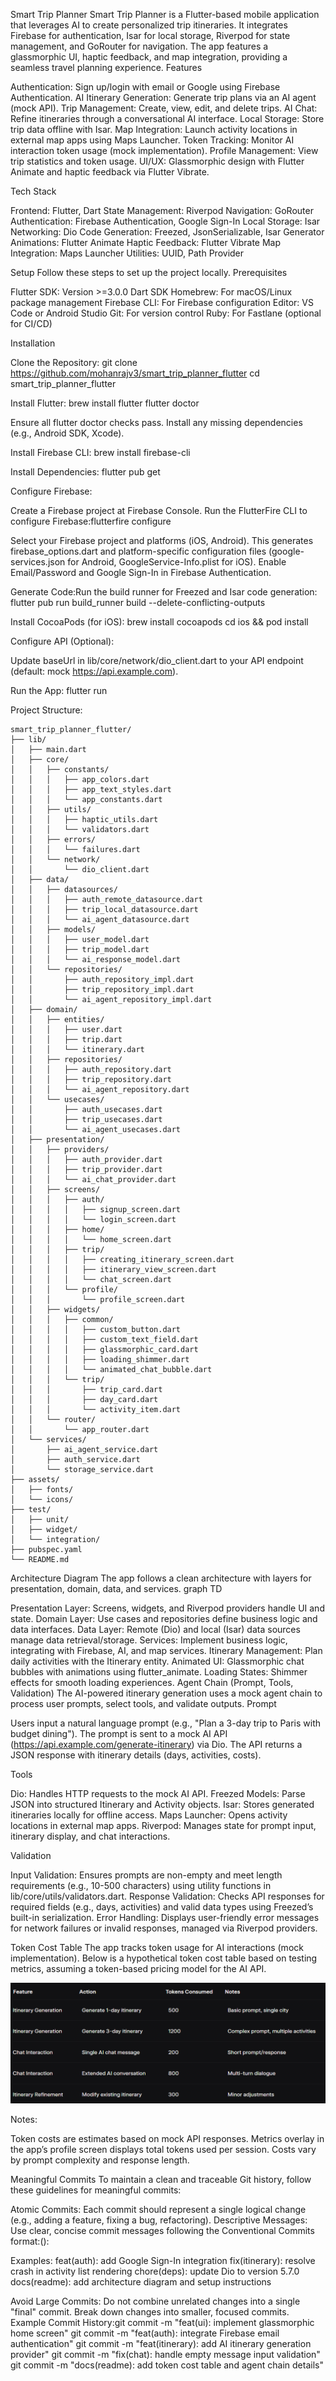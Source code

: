 Smart Trip Planner
Smart Trip Planner is a Flutter-based mobile application that leverages AI to create personalized trip itineraries. It integrates Firebase for authentication, Isar for local storage, Riverpod for state management, and GoRouter for navigation. The app features a glassmorphic UI, haptic feedback, and map integration, providing a seamless travel planning experience.
Features

Authentication: Sign up/login with email or Google using Firebase Authentication.
AI Itinerary Generation: Generate trip plans via an AI agent (mock API).
Trip Management: Create, view, edit, and delete trips.
AI Chat: Refine itineraries through a conversational AI interface.
Local Storage: Store trip data offline with Isar.
Map Integration: Launch activity locations in external map apps using Maps Launcher.
Token Tracking: Monitor AI interaction token usage (mock implementation).
Profile Management: View trip statistics and token usage.
UI/UX: Glassmorphic design with Flutter Animate and haptic feedback via Flutter Vibrate.

Tech Stack

Frontend: Flutter, Dart
State Management: Riverpod
Navigation: GoRouter
Authentication: Firebase Authentication, Google Sign-In
Local Storage: Isar
Networking: Dio
Code Generation: Freezed, JsonSerializable, Isar Generator
Animations: Flutter Animate
Haptic Feedback: Flutter Vibrate
Map Integration: Maps Launcher
Utilities: UUID, Path Provider

Setup
Follow these steps to set up the project locally.
Prerequisites

Flutter SDK: Version >=3.0.0
Dart SDK
Homebrew: For macOS/Linux package management
Firebase CLI: For Firebase configuration
Editor: VS Code or Android Studio
Git: For version control
Ruby: For Fastlane (optional for CI/CD)

Installation

Clone the Repository:
git clone https://github.com/mohanrajv3/smart_trip_planner_flutter
cd smart_trip_planner_flutter

Install Flutter:
brew install flutter
flutter doctor

Ensure all flutter doctor checks pass. Install any missing dependencies (e.g., Android SDK, Xcode).

Install Firebase CLI:
brew install firebase-cli


Install Dependencies:
flutter pub get


Configure Firebase:

Create a Firebase project at Firebase Console.
Run the FlutterFire CLI to configure Firebase:flutterfire configure

Select your Firebase project and platforms (iOS, Android). This generates firebase_options.dart and platform-specific configuration files (google-services.json for Android, GoogleService-Info.plist for iOS).
Enable Email/Password and Google Sign-In in Firebase Authentication.


Generate Code:Run the build runner for Freezed and Isar code generation:
flutter pub run build_runner build --delete-conflicting-outputs


Install CocoaPods (for iOS):
brew install cocoapods
cd ios && pod install


Configure API (Optional):

Update baseUrl in lib/core/network/dio_client.dart to your API endpoint (default: mock https://api.example.com).


Run the App:
flutter run

Project Structure:

```
smart_trip_planner_flutter/
├── lib/
│   ├── main.dart
│   ├── core/
│   │   ├── constants/
│   │   │   ├── app_colors.dart
│   │   │   ├── app_text_styles.dart
│   │   │   └── app_constants.dart
│   │   ├── utils/
│   │   │   ├── haptic_utils.dart
│   │   │   └── validators.dart
│   │   ├── errors/
│   │   │   └── failures.dart
│   │   └── network/
│   │       └── dio_client.dart
│   ├── data/
│   │   ├── datasources/
│   │   │   ├── auth_remote_datasource.dart
│   │   │   ├── trip_local_datasource.dart
│   │   │   └── ai_agent_datasource.dart
│   │   ├── models/
│   │   │   ├── user_model.dart
│   │   │   ├── trip_model.dart
│   │   │   └── ai_response_model.dart
│   │   └── repositories/
│   │       ├── auth_repository_impl.dart
│   │       ├── trip_repository_impl.dart
│   │       └── ai_agent_repository_impl.dart
│   ├── domain/
│   │   ├── entities/
│   │   │   ├── user.dart
│   │   │   ├── trip.dart
│   │   │   └── itinerary.dart
│   │   ├── repositories/
│   │   │   ├── auth_repository.dart
│   │   │   ├── trip_repository.dart
│   │   │   └── ai_agent_repository.dart
│   │   └── usecases/
│   │       ├── auth_usecases.dart
│   │       ├── trip_usecases.dart
│   │       └── ai_agent_usecases.dart
│   ├── presentation/
│   │   ├── providers/
│   │   │   ├── auth_provider.dart
│   │   │   ├── trip_provider.dart
│   │   │   └── ai_chat_provider.dart
│   │   ├── screens/
│   │   │   ├── auth/
│   │   │   │   ├── signup_screen.dart
│   │   │   │   └── login_screen.dart
│   │   │   ├── home/
│   │   │   │   └── home_screen.dart
│   │   │   ├── trip/
│   │   │   │   ├── creating_itinerary_screen.dart
│   │   │   │   ├── itinerary_view_screen.dart
│   │   │   │   └── chat_screen.dart
│   │   │   └── profile/
│   │   │       └── profile_screen.dart
│   │   ├── widgets/
│   │   │   ├── common/
│   │   │   │   ├── custom_button.dart
│   │   │   │   ├── custom_text_field.dart
│   │   │   │   ├── glassmorphic_card.dart
│   │   │   │   ├── loading_shimmer.dart
│   │   │   │   └── animated_chat_bubble.dart
│   │   │   └── trip/
│   │   │       ├── trip_card.dart
│   │   │       ├── day_card.dart
│   │   │       └── activity_item.dart
│   │   └── router/
│   │       └── app_router.dart
│   └── services/
│       ├── ai_agent_service.dart
│       ├── auth_service.dart
│       └── storage_service.dart
├── assets/
│   ├── fonts/
│   └── icons/
├── test/
│   ├── unit/
│   ├── widget/
│   └── integration/
├── pubspec.yaml
└── README.md
```



Architecture Diagram
The app follows a clean architecture with layers for presentation, domain, data, and services.
graph TD

Presentation Layer: Screens, widgets, and Riverpod providers handle UI and state.
Domain Layer: Use cases and repositories define business logic and data interfaces.
Data Layer: Remote (Dio) and local (Isar) data sources manage data retrieval/storage.
Services: Implement business logic, integrating with Firebase, AI, and map services.
Itinerary Management: Plan daily activities with the Itinerary entity.
Animated UI: Glassmorphic chat bubbles with animations using flutter_animate.
Loading States: Shimmer effects for smooth loading experiences.
Agent Chain (Prompt, Tools, Validation)
The AI-powered itinerary generation uses a mock agent chain to process user prompts, select tools, and validate outputs.
Prompt

Users input a natural language prompt (e.g., "Plan a 3-day trip to Paris with budget dining").
The prompt is sent to a mock AI API (https://api.example.com/generate-itinerary) via Dio.
The API returns a JSON response with itinerary details (days, activities, costs).

Tools

Dio: Handles HTTP requests to the mock AI API.
Freezed Models: Parse JSON into structured Itinerary and Activity objects.
Isar: Stores generated itineraries locally for offline access.
Maps Launcher: Opens activity locations in external map apps.
Riverpod: Manages state for prompt input, itinerary display, and chat interactions.

Validation

Input Validation: Ensures prompts are non-empty and meet length requirements (e.g., 10-500 characters) using utility functions in lib/core/utils/validators.dart.
Response Validation: Checks API responses for required fields (e.g., days, activities) and valid data types using Freezed’s built-in serialization.
Error Handling: Displays user-friendly error messages for network failures or invalid responses, managed via Riverpod providers.

Token Cost Table
The app tracks token usage for AI interactions (mock implementation). Below is a hypothetical token cost table based on testing metrics, assuming a token-based pricing model for the AI API.

![img.png](img.png)


Notes:

Token costs are estimates based on mock API responses.
Metrics overlay in the app’s profile screen displays total tokens used per session.
Costs vary by prompt complexity and response length.

Meaningful Commits
To maintain a clean and traceable Git history, follow these guidelines for meaningful commits:

Atomic Commits: Each commit should represent a single logical change (e.g., adding a feature, fixing a bug, refactoring).
Descriptive Messages: Use clear, concise commit messages following the Conventional Commits format:<type>(<scope>): <description>

Examples:
feat(auth): add Google Sign-In integration
fix(itinerary): resolve crash in activity list rendering
chore(deps): update Dio to version 5.7.0
docs(readme): add architecture diagram and setup instructions


Avoid Large Commits: Do not combine unrelated changes into a single "final" commit. Break down changes into smaller, focused commits.
Example Commit History:git commit -m "feat(ui): implement glassmorphic home screen"
git commit -m "feat(auth): integrate Firebase email authentication"
git commit -m "feat(itinerary): add AI itinerary generation provider"
git commit -m "fix(chat): handle empty message input validation"
git commit -m "docs(readme): add token cost table and agent chain details"




